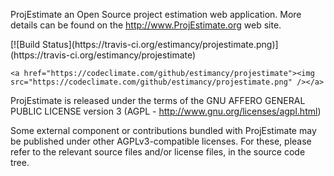 ProjEstimate an Open Source project estimation web application. More details can be found on the http://www.ProjEstimate.org web site.

<p>
    [![Build Status](https://travis-ci.org/estimancy/projestimate.png)](https://travis-ci.org/estimancy/projestimate)

    <a href="https://codeclimate.com/github/estimancy/projestimate"><img src="https://codeclimate.com/github/estimancy/projestimate.png" /></a>
</p>

ProjEstimate is released under the terms of the GNU AFFERO GENERAL PUBLIC LICENSE version 3 (AGPL - http://www.gnu.org/licenses/agpl.html)

Some external component or contributions bundled with ProjEstimate may be published under other AGPLv3-compatible licenses. For these, please refer to the relevant source files and/or license files, in the source code tree.
